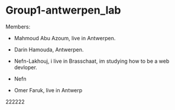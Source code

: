 # Group1-antwerpen_lab
Members:
- Mahmoud Abu Azoum, live in Antwerpen.
- Darin Hamouda, Antwerpen.

- Nefn-Lakhouj, i live in Brasschaat, im studying how to be a web devloper.


- Nefn
- Omer Faruk, live in Antwerp

222222
